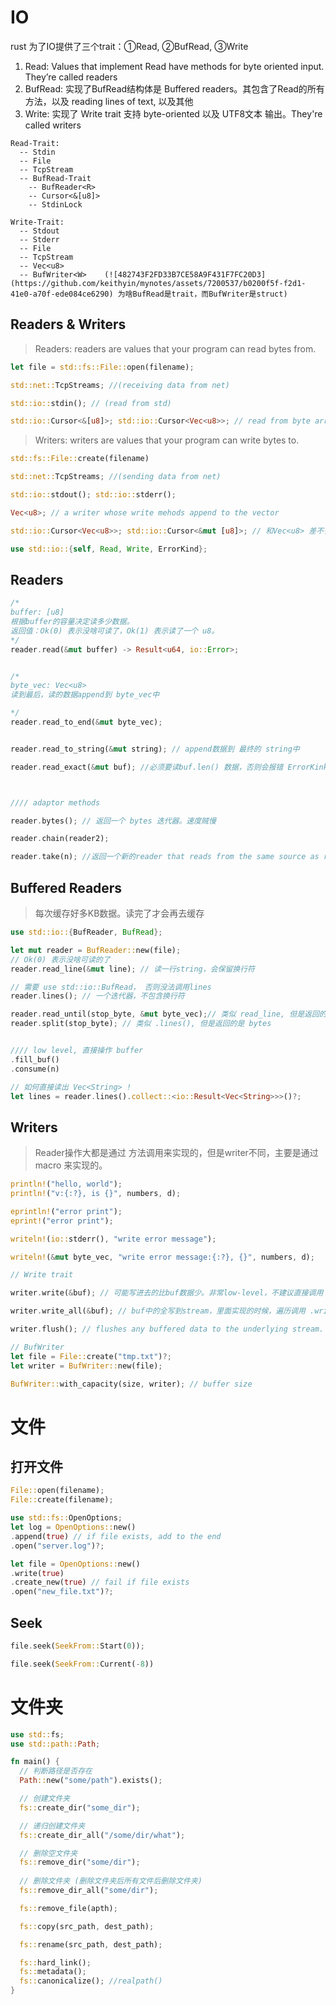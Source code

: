 
# IO

rust 为了IO提供了三个trait：①Read, ②BufRead, ③Write

1. Read: Values that implement Read have methods for byte oriented input. They’re called readers
2. BufRead: 实现了BufRead结构体是 Buffered readers。其包含了Read的所有方法，以及 reading lines of text, 以及其他
3. Write: 实现了 Write trait 支持 byte-oriented 以及 UTF8文本 输出。They're called writers

```
Read-Trait:
  -- Stdin
  -- File
  -- TcpStream
  -- BufRead-Trait
    -- BufReader<R>
    -- Cursor<&[u8]>
    -- StdinLock

Write-Trait:
  -- Stdout
  -- Stderr
  -- File
  -- TcpStream
  -- Vec<u8>
  -- BufWriter<W>    (![482743F2FD33B7CE58A9F431F7FC20D3](https://github.com/keithyin/mynotes/assets/7200537/b0200f5f-f2d1-41e0-a70f-ede084ce6290) 为啥BufRead是trait，而BufWriter是struct)

```

## Readers & Writers
> Readers: readers are values that your program can read bytes from.


```rust
let file = std::fs::File::open(filename);

std::net::TcpStreams; //(receiving data from net)

std::io::stdin(); // (read from std)

std::io::Cursor<&[u8]>; std::io::Cursor<Vec<u8>>; // read from byte array or vector that's already in memory 
```

> Writers: writers are values that your program can write bytes to.


```rust
std::fs::File::create(filename)

std::net::TcpStreams; //(sending data from net)

std::io::stdout(); std::io::stderr();

Vec<u8>; // a writer whose write mehods append to the vector

std::io::Cursor<Vec<u8>>; std::io::Cursor<&mut [u8]>; // 和Vec<u8> 差不多，但是Cursor不能扩大空间

```

```rust
use std::io::{self, Read, Write, ErrorKind};
```

## Readers

```rust
/*
buffer: [u8]
根据buffer的容量决定读多少数据。
返回值：Ok(0) 表示没啥可读了，Ok(1) 表示读了一个 u8。
*/
reader.read(&mut buffer) -> Result<u64, io::Error>;


/*
byte_vec: Vec<u8>
读到最后，读的数据append到 byte_vec中

*/
reader.read_to_end(&mut byte_vec); 


reader.read_to_string(&mut string); // append数据到 最终的 string中

reader.read_exact(&mut buf); //必须要读buf.len() 数据，否则会报错 ErrorKink::UnexpectedEof



//// adaptor methods

reader.bytes(); // 返回一个 bytes 迭代器。速度贼慢

reader.chain(reader2);

reader.take(n); //返回一个新的reader that reads from the same source as reader, but is limited to n bytes of input

```

## Buffered Readers
> 每次缓存好多KB数据。读完了才会再去缓存

```rust
use std::io::{BufReader, BufRead};

let mut reader = BufReader::new(file);
// Ok(0) 表示没啥可读的了
reader.read_line(&mut line); // 读一行string，会保留换行符

// 需要 use std::io::BufRead， 否则没法调用lines
reader.lines(); // 一个迭代器，不包含换行符

reader.read_until(stop_byte, &mut byte_vec);// 类似 read_line, 但是返回的是bytes
reader.split(stop_byte); // 类似 .lines(), 但是返回的是 bytes


//// low level, 直接操作 buffer
.fill_buf()
.consume(n)

// 如何直接读出 Vec<String> !
let lines = reader.lines().collect::<io::Result<Vec<String>>>()?; 

```

## Writers

> Reader操作大都是通过 方法调用来实现的，但是writer不同，主要是通过 macro 来实现的。

```rust
println!("hello, world");
println!("v:{:?}, is {}", numbers, d);

eprintln!("error print");
eprint!("error print");

writeln!(io::stderr(), "write error message");

writeln!(&mut byte_vec, "write error message:{:?}, {}", numbers, d);

```

```rust
// Write trait

writer.write(&buf); // 可能写进去的比buf数据少。非常low-level，不建议直接调用

writer.write_all(&buf); // buf中的全写到stream，里面实现的时候，遍历调用 .write

writer.flush(); // flushes any buffered data to the underlying stream. println!, eprintln! 自动会flush。但是 print!, eprint! 并不会

```

```rust
// BufWriter
let file = File::create("tmp.txt")?;
let writer = BufWriter::new(file);

BufWriter::with_capacity(size, writer); // buffer size

```


# 文件

## 打开文件

```rust
File::open(filename);
File::create(filename);

use std::fs::OpenOptions;
let log = OpenOptions::new()
.append(true) // if file exists, add to the end
.open("server.log")?;

let file = OpenOptions::new()
.write(true)
.create_new(true) // fail if file exists
.open("new_file.txt")?;
```

## Seek

```rust
file.seek(SeekFrom::Start(0));

file.seek(SeekFrom::Current(-8))

```

# 文件夹

```rust
use std::fs;
use std::path::Path;

fn main() {
  // 判断路径是否存在
  Path::new("some/path").exists();

  // 创建文件夹
  fs::create_dir("some_dir");

  // 递归创建文件夹
  fs::create_dir_all("/some/dir/what");

  // 删除空文件夹
  fs::remove_dir("some/dir");
  
  // 删除文件夹 (删除文件夹后所有文件后删除文件夹)
  fs::remove_dir_all("some/dir");

  fs::remove_file(apth);

  fs::copy(src_path, dest_path);

  fs::rename(src_path, dest_path);

  fs::hard_link();
  fs::metadata();
  fs::canonicalize(); //realpath()
}




```
